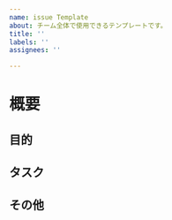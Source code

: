 ```yaml
---
name: issue Template
about: チーム全体で使用できるテンプレートです。
title: ''
labels: ''
assignees: ''

---
```


# 概要


## 目的


## タスク


## その他
